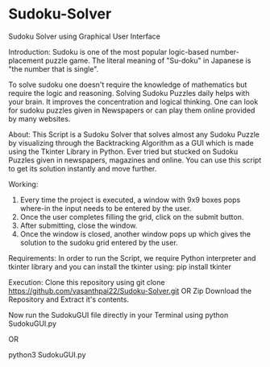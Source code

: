 # Sudoku-Solver
Sudoku Solver using Graphical User Interface

Introduction:
Sudoku is one of the most popular logic-based number-placement puzzle game. The literal meaning of "Su-doku" in Japanese is "the number that is single".

To solve sudoku one doesn't require the knowledge of mathematics but require the logic and reasoning. Solving Sudoku Puzzles daily helps with your brain. It improves the concentration and logical thinking. One can look for sudoku puzzles given in Newspapers or can play them online provided by many websites.

About:
This Script is a Sudoku Solver that solves almost any Sudoku Puzzle by visualizing through the Backtracking Algorithm as a GUI which is made using the Tkinter Library in Python. Ever tried but stucked on Sudoku Puzzles given in newspapers, magazines and online. You can use this script to get its solution instantly and move further.

Working:
1) Every time the project is executed, a window with 9x9 boxes pops where-in the input needs to be entered by the user.
2) Once the user completes filling the grid, click on the submit button.
3) After submitting, close the window.
4) Once the window is closed, another window pops up which gives the solution to the sudoku grid entered by the user.

Requirements:
In order to run the Script, we require Python interpreter and tkinter library and you can install the tkinter using:
pip install tkinter

Execution:
Clone this repository using
git clone https://github.com/vasanthpai22/Sudoku-Solver.git
OR Zip Download the Repository and Extract it's contents.

Now run the SudokuGUI file directly in your Terminal using
python SudokuGUI.py

OR

python3 SudokuGUI.py
